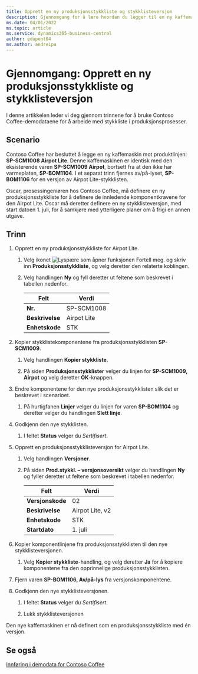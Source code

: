 ```yaml
---
title: Opprett en ny produksjonsstykkliste og stykklisteversjon
description: Gjennomgang for å lære hvordan du legger til en ny kaffemaskin i Contoso Coffees produktserie i Business Central.
ms.date: 04/01/2022
ms.topic: article
ms.service: dynamics365-business-central
author: edupont04
ms.author: andreipa
---
```

# <a name="walkthrough-create-a-new-production-bom-and-bom-version" />Gjennomgang: Opprett en ny produksjonsstykkliste og stykklisteversjon

I denne artikkelen leder vi deg gjennom trinnene for å bruke Contoso Coffee-demodataene for å arbeide med stykkliste i produksjonsprosesser.  

## <a name="scenario" />Scenario

Contoso Coffee har besluttet å legge en ny kaffemaskin mot produktlinjen: **SP-SCM1008 Airpot Lite**. Denne kaffemaskinen er identisk med den eksisterende varen **SP-SCM1009 Airpot**, bortsett fra at den ikke har varmeplaten, **SP-BOM1104**. I et separat trinn fjernes av/på-lyset, **SP-BOM1106** for en versjon av Airpot Lite-stykklisten.

Oscar, prosessingeniøren hos Contoso Coffee, må definere en ny produksjonsstykkliste for å definere de innledende komponentkravene for den Airpot Lite. Oscar må deretter definere en ny stykklisteversjon, med start datoen 1. juli, for å samkjøre med ytterligere planer om å frigi en annen utgave.

## <a name="steps" />Trinn

1. Opprett en ny produksjonsstykkliste for Airpot Lite.

    1. Velg ikonet ![Lyspære som åpner funksjonen Fortell meg.](../../media/ui-search/search_small.png "Fortell hva du vil gjøre") og skriv inn **Produksjonsstykkliste**, og velg deretter den relaterte koblingen.  

    2. Velg handlingen **Ny** og fyll deretter ut feltene som beskrevet i tabellen nedenfor.  

        |Felt  |Verdi  |
        |---------|---------|
        |**Nr.** |SP-SCM1008|
        |**Beskrivelse** |Airpot Lite|
        |**Enhetskode**|STK  |

2. Kopier stykklistekomponentene fra produksjonsstykklisten **SP-SCM1009**.

    1. Velg handlingen **Kopier stykkliste**.

    2. På siden **Produksjonsstykklister** velger du linjen for **SP-SCM1009, Airpot** og velg deretter **OK**-knappen.

3. Endre komponentene for den nye produksjonsstykklisten slik det er beskrevet i scenarioet.

    1. På hurtigfanen **Linjer** velger du linjen for varen **SP-BOM1104** og deretter velger du handlingen **Slett linje**.  

4. Godkjenn den nye stykklisten.  

    1. I feltet **Status** velger du *Sertifisert*.  

5. Opprett en produksjonsstykklisteversjon for Airpot Lite.

    1. Velg handlingen **Versjoner**.

    2. På siden **Prod.stykkl. – versjonsoversikt** velger du handlingen **Ny** og fyller deretter ut feltene som beskrevet i tabellen nedenfor.  

        |Felt  |Verdi  |
        |---------|---------|
        |**Versjonskode** |02|
        |**Beskrivelse** |Airpot Lite, v2|
        |**Enhetskode**|STK  |  
        |**Startdato**|1. juli  |  

6. Kopier komponentlinjene fra produksjonsstykklisten til den nye stykklisteversjonen.

    1. Velg **Kopier stykkliste**-handling, og velg deretter **Ja** for å kopiere komponentene fra den opprinnelige produksjonsstykklisten.

7. Fjern varen **SP-BOM1106, Av/på-lys** fra versjonskomponentene.

8. Godkjenn den nye stykklisteversjonen.

    1. I feltet **Status** velger du *Sertifisert*.  

    2. Lukk stykklisteversjonen

Den nye kaffemaskinen er nå definert som en produksjonsstykkliste med én versjon.  

## <a name="see-also" />Se også

[Innføring i demodata for Contoso Coffee](../contoso-coffee-intro.md)  
